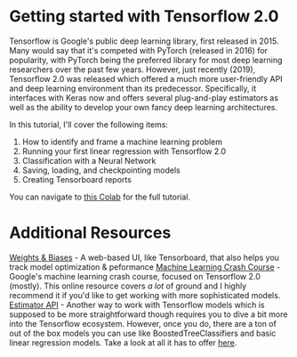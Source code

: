 # Getting started with Tensorflow 2.0

Tensorflow is Google's public deep learning library, first released in 2015. Many would say that it's competed with PyTorch (released in 2016) for popularity, with PyTorch being the preferred library for most deep learning researchers over the past few years. However, just recently (2019), Tensorflow 2.0 was released which offered a much more user-friendly API and deep learning environment than its predecessor. Specifically, it interfaces with Keras now and offers several plug-and-play estimators as well as the ability to develop your own fancy deep learning architectures. 

In this tutorial, I'll cover the following items:

1. How to identify and frame a machine learning problem
2. Running your first linear regression with Tensorflow 2.0
3. Classification with a Neural Network
4. Saving, loading, and checkpointing models
5. Creating Tensorboard reports

You can navigate to [this Colab](https://colab.research.google.com/drive/1Qf_GsRB8akTpVkcM2nUYj65dyRz7WO6t?usp=sharing) for the full tutorial.

# Additional Resources

[Weights & Biases](https://www.wandb.com/) - A web-based UI, like Tensorboard, that also helps you track model optimization & peformance
[Machine Learning Crash Course](https://developers.google.com/machine-learning/crash-course) - Google's machine learning crash course, focused on Tensorflow 2.0 (mostly). This online resource covers _a lot_ of ground and I highly recommend it if you'd like to get working with more sophisticated models.
[Estimator API](https://www.tensorflow.org/guide/estimator) - Another way to work with Tensorflow models which is supposed to be more straightforward though requires you to dive a bit more into the Tensorflow ecosystem. However, once you do, there are a ton of out of the box models you can use like BoostedTreeClassifiers and basic linear regression models. Take a look at all it has to offer [here](https://www.tensorflow.org/api_docs/python/tf/estimator).
